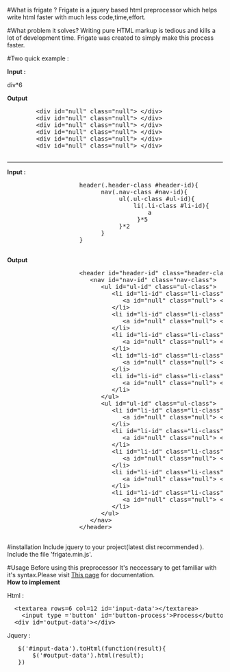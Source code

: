 #What is frigate ?
Frigate is a jquery based html preprocessor which helps write html faster with much less code,time,effort.

#What problem it solves?
Writing pure HTML markup is tedious and kills a lot of development time. Frigate was created to simply make this process faster.

#Two quick example :
<p><b>Input :</b></p>
        div*6  
<p><b>Output</b></p>
  <pre>
		&#x3C;div id=&#x22;null&#x22; class=&#x22;null&#x22;&#x3E; &#x3C;/div&#x3E;
		&#x3C;div id=&#x22;null&#x22; class=&#x22;null&#x22;&#x3E; &#x3C;/div&#x3E;
		&#x3C;div id=&#x22;null&#x22; class=&#x22;null&#x22;&#x3E; &#x3C;/div&#x3E;
		&#x3C;div id=&#x22;null&#x22; class=&#x22;null&#x22;&#x3E; &#x3C;/div&#x3E;
		&#x3C;div id=&#x22;null&#x22; class=&#x22;null&#x22;&#x3E; &#x3C;/div&#x3E;
		&#x3C;div id=&#x22;null&#x22; class=&#x22;null&#x22;&#x3E; &#x3C;/div&#x3E;
  </pre>
 <hr> 
<p><b>Input :</b></p>
				<pre>
					header(.header-class #header-id){
						  nav(.nav-class #nav-id){
							   ul(.ul-class #ul-id){
								   li(.li-class #li-id){
									   a
									}*5
							   }*2
						  }
					}
				</pre> 
<p><b>Output</b></p>
  <pre>
					&#x3C;header id=&#x22;header-id&#x22; class=&#x22;header-class&#x22;&#x3E;
					   &#x3C;nav id=&#x22;nav-id&#x22; class=&#x22;nav-class&#x22;&#x3E;
						  &#x3C;ul id=&#x22;ul-id&#x22; class=&#x22;ul-class&#x22;&#x3E;
							 &#x3C;li id=&#x22;li-id&#x22; class=&#x22;li-class&#x22;&#x3E;
								&#x3C;a id=&#x22;null&#x22; class=&#x22;null&#x22;&#x3E; &#x3C;/a&#x3E;
							 &#x3C;/li&#x3E;
							 &#x3C;li id=&#x22;li-id&#x22; class=&#x22;li-class&#x22;&#x3E;
								&#x3C;a id=&#x22;null&#x22; class=&#x22;null&#x22;&#x3E; &#x3C;/a&#x3E;
							 &#x3C;/li&#x3E;
							 &#x3C;li id=&#x22;li-id&#x22; class=&#x22;li-class&#x22;&#x3E;
								&#x3C;a id=&#x22;null&#x22; class=&#x22;null&#x22;&#x3E; &#x3C;/a&#x3E;
							 &#x3C;/li&#x3E;
							 &#x3C;li id=&#x22;li-id&#x22; class=&#x22;li-class&#x22;&#x3E;
								&#x3C;a id=&#x22;null&#x22; class=&#x22;null&#x22;&#x3E; &#x3C;/a&#x3E;
							 &#x3C;/li&#x3E;
							 &#x3C;li id=&#x22;li-id&#x22; class=&#x22;li-class&#x22;&#x3E;
								&#x3C;a id=&#x22;null&#x22; class=&#x22;null&#x22;&#x3E; &#x3C;/a&#x3E;
							 &#x3C;/li&#x3E;
						  &#x3C;/ul&#x3E;
						  &#x3C;ul id=&#x22;ul-id&#x22; class=&#x22;ul-class&#x22;&#x3E;
							 &#x3C;li id=&#x22;li-id&#x22; class=&#x22;li-class&#x22;&#x3E;
								&#x3C;a id=&#x22;null&#x22; class=&#x22;null&#x22;&#x3E; &#x3C;/a&#x3E;
							 &#x3C;/li&#x3E;
							 &#x3C;li id=&#x22;li-id&#x22; class=&#x22;li-class&#x22;&#x3E;
								&#x3C;a id=&#x22;null&#x22; class=&#x22;null&#x22;&#x3E; &#x3C;/a&#x3E;
							 &#x3C;/li&#x3E;
							 &#x3C;li id=&#x22;li-id&#x22; class=&#x22;li-class&#x22;&#x3E;
								&#x3C;a id=&#x22;null&#x22; class=&#x22;null&#x22;&#x3E; &#x3C;/a&#x3E;
							 &#x3C;/li&#x3E;
							 &#x3C;li id=&#x22;li-id&#x22; class=&#x22;li-class&#x22;&#x3E;
								&#x3C;a id=&#x22;null&#x22; class=&#x22;null&#x22;&#x3E; &#x3C;/a&#x3E;
							 &#x3C;/li&#x3E;
							 &#x3C;li id=&#x22;li-id&#x22; class=&#x22;li-class&#x22;&#x3E;
								&#x3C;a id=&#x22;null&#x22; class=&#x22;null&#x22;&#x3E; &#x3C;/a&#x3E;
							 &#x3C;/li&#x3E;
						  &#x3C;/ul&#x3E;
					   &#x3C;/nav&#x3E;
					&#x3C;/header&#x3E;
  </pre>
  
  
#installation
Include jquery to your project(latest dist recommended ).</br>
Include the file 'frigate.min.js'.

#Usage
Before using this preprocessor It's neccessary to  get familiar with it's syntax.Please visit <a href='http://www.htmlai.com/doc.html'>This page</a> for documentation.</br>
<b>How to implement</b>
<p>Html : </p>
<pre>
  &#x3C;textarea rows=6 col=12 id=&#x27;input-data&#x27;&#x3E;&#x3C;/textarea&#x3E;
    &#x3C;input type =&#x27;button&#x27; id=&#x27;button-process&#x27;&#x3E;Process&#x3C;/button&#x3E;
  &#x3C;div id=&#x27;output-data&#x27;&#x3E;&#x3C;/div&#x3E;
</pre>

<p>Jquery : </p>
<pre>
   $('#input-data').toHtml(function(result){
       $('#output-data').html(result);
   })
</pre>
